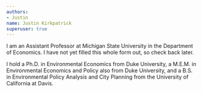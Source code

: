 ```yaml
---
authors:
- Justin
name: Justin Kirkpatrick
superuser: true
---
```


I am an Assistant Professor at Michigan State University in the Department of Economics. I have not yet filled this whole form out, so check back later. 

I hold a Ph.D. in Environmental Economics from Duke University, a M.E.M. in Environmental Economics and Policy also from Duke University, and a B.S. in Environmental Policy Analysis and City Planning from the University of California at Davis.
